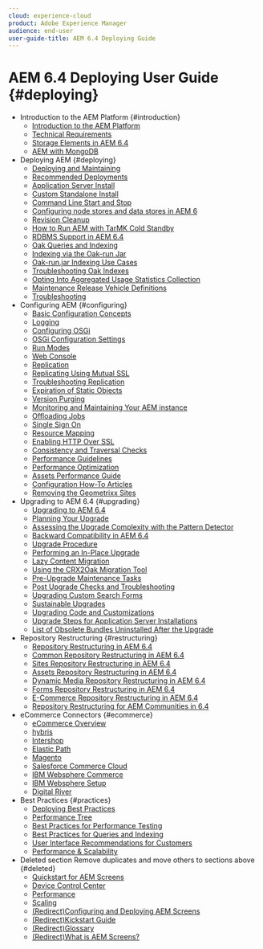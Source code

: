 ```yaml
---
cloud: experience-cloud
product: Adobe Experience Manager
audience: end-user
user-guide-title: AEM 6.4 Deploying Guide
---
```


# AEM 6.4 Deploying User Guide {#deploying}

+ Introduction to the AEM Platform {#introduction}
    + [Introduction to the AEM Platform](platform.md)
    + [Technical Requirements](technical-requirements.md)
    + [Storage Elements in AEM 6.4](storage-elements-in-aem-6.md)
    + [AEM with MongoDB](aem-with-mongodb.md)
+ Deploying AEM {#deploying}
    + [Deploying and Maintaining](deploy.md)
    + [Recommended Deployments](recommended-deploys.md)
    + [Application Server Install](application-server-install.md)
    + [Custom Standalone Install](custom-standalone-install.md)
    + [Command Line Start and Stop](command-line-start-and-stop.md)
    + [Configuring node stores and data stores in AEM 6](data-store-config.md)
    + [Revision Cleanup](revision-cleanup.md)
    + [How to Run AEM with TarMK Cold Standby](tarmk-cold-standby.md)
    + [RDBMS Support in AEM 6.4](rdbms-support-in-aem.md)
    + [Oak Queries and Indexing](queries-and-indexing.md)
    + [Indexing via the Oak-run Jar](indexing-via-the-oak-run-jar.md)
    + [Oak-run.jar Indexing Use Cases](oak-run-indexing-usecases.md)
    + [Troubleshooting Oak Indexes](troubleshooting-oak-indexes.md)
    + [Opting Into Aggregated Usage Statistics Collection](opt-in-aggregated-usage-statistics.md)
    + [Maintenance Release Vehicle Definitions](maintenance-release-vehicle-definitions.md)
    + [Troubleshooting](troubleshooting.md)
+ Configuring AEM {#configuring}
    + [Basic Configuration Concepts](configuring.md)
    + [Logging](configure-logging.md)
    + [Configuring OSGi](configuring-osgi.md)
    + [OSGi Configuration Settings](osgi-configuration-settings.md)
    + [Run Modes](configure-runmodes.md)
    + [Web Console](configuring-web-console.md)
    + [Replication](replication.md)
    + [Replicating Using Mutual SSL](mssl-replication.md)
    + [Troubleshooting Replication](troubleshoot-rep.md)
    + [Expiration of Static Objects](expiration-static-objects.md)
    + [Version Purging](version-purging.md)
    + [Monitoring and Maintaining Your AEM instance](monitoring-and-maintaining.md)
    + [Offloading Jobs](offloading.md)
    + [Single Sign On](single-sign-on.md)
    + [Resource Mapping](resource-mapping.md)
    + [Enabling HTTP Over SSL](/help/sites-administering/ssl-by-default.md)
    + [Consistency and Traversal Checks](consistency-check.md)
    + [Performance Guidelines](performance-guidelines.md)
    + [Performance Optimization](configuring-performance.md)
    + [Assets Performance Guide](assets-performance-sizing.md)
    + [Configuration How-To Articles](ht-deploy.md)
    + [Removing the Geometrixx Sites](removing-the-geometrixx-sites.md)
+ Upgrading to AEM 6.4 {#upgrading}
    + [Upgrading to AEM 6.4](upgrade.md)
    + [Planning Your Upgrade](upgrade-planning.md)
    + [Assessing the Upgrade Complexity with the Pattern Detector](pattern-detector.md)
    + [Backward Compatibility in AEM 6.4](backward-compatibility.md)
    + [Upgrade Procedure](upgrade-procedure.md)
    + [Performing an In-Place Upgrade](in-place-upgrade.md)
    + [Lazy Content Migration](lazy-content-migration.md)
    + [Using the CRX2Oak Migration Tool](using-crx2oak.md)
    + [Pre-Upgrade Maintenance Tasks](pre-upgrade-maintenance-tasks.md)
    + [Post Upgrade Checks and Troubleshooting](post-upgrade-checks-and-troubleshooting.md)
    + [Upgrading Custom Search Forms](upgrading-custom-search-forms.md)
    + [Sustainable Upgrades](sustainable-upgrades.md)
    + [Upgrading Code and Customizations](upgrading-code-and-customizations.md)
    + [Upgrade Steps for Application Server Installations](app-server-upgrade.md)
    + [List of Obsolete Bundles Uninstalled After the Upgrade](obsolete-bundles.md)
+ Repository Restructuring {#restructuring}
    + [Repository Restructuring in AEM 6.4](repository-restructuring.md)
    + [Common Repository Restructuring in AEM 6.4](all-repository-restructuring-in-aem-6-4.md)
    + [Sites Repository Restructuring in AEM 6.4](sites-repository-restructuring-in-aem-6-4.md)
    + [Assets Repository Restructuring in AEM 6.4](assets-repository-restructuring-in-aem-6-4.md)
    + [Dynamic Media Repository Restructuring in AEM 6.4](dynamicmedia-repository-restructuring-in-aem-6-4.md)
    + [Forms Repository Restructuring in AEM 6.4](forms-repository-restructuring-in-aem-6-4.md)
    + [E-Commerce Repository Restructuring in AEM 6.4](ecommerce-repository-restructuring-in-aem-6-4.md)
    + [Repository Restructuring for AEM Communities in 6.4](communities-repository-restructuring-in-aem-6-4.md)
+ eCommerce Connectors {#ecommerce}
    + [eCommerce Overview](ecommerce.md)
    + [hybris](hybris.md)
    + [Intershop](intershop.md)
    + [Elastic Path](elasticpath.md)
    + [Magento](magento.md)
    + [Salesforce Commerce Cloud](demandware.md)
    + [IBM Websphere Commerce](ibm-websphere.md)
    + [IBM Websphere Setup](setup.md)
    + [Digital River](digital-river.md)
+ Best Practices {#practices}
   + [Deploying Best Practices](best-practices.md)
   + [Performance Tree](performance-tree.md)
   + [Best Practices for Performance Testing](best-practices-for-performance-testing.md)
   + [Best Practices for Queries and Indexing](best-practices-for-queries-and-indexing.md)
   + [User Interface Recommendations for Customers](ui-recommendations.md)
   + [Performance & Scalability](performance.md)
+ Deleted section Remove duplicates and move others to sections above {#deleted}
    + [Quickstart for AEM Screens](setting-up-a-basic-project-screens.md) <!-- to be removed -->
    + [Device Control Center](device-control-center.md) <!-- to be removed -->
    + [Performance](performance-lp.md) <!-- deactivated on helpx -->
    + [Scaling](scaling.md) <!-- deactivated on helpx -->
    + [(Redirect)Configuring and Deploying AEM Screens](configuring-screens-introduction.md)
    <!-- [Performance Guidelines PDF](DO-NOT-DELETE-performance-guidelines-pdf.md) commented out for link check -->
    + [(Redirect)Kickstart Guide](kickstart-for-aem-screens.md)
    + [(Redirect)Glossary](screens-glossary.md)
    + [(Redirect)What is AEM Screens?](aem-screens-introduction.md)  
